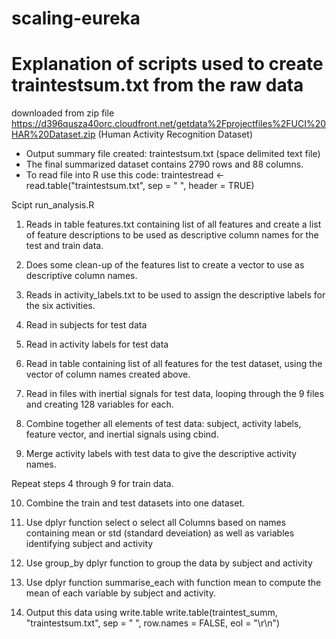 # scaling-eureka

Explanation of scripts used to create traintestsum.txt from the raw data
======================================================================================
 downloaded from zip file
https://d396qusza40orc.cloudfront.net/getdata%2Fprojectfiles%2FUCI%20HAR%20Dataset.zip
(Human Activity Recognition Dataset)

*  Output summary file created: traintestsum.txt (space delimited text file)
*  The final summarized dataset contains 2790 rows and 88 columns.
*  To read file into R use this code:
   traintestread <- read.table("traintestsum.txt", sep = " ", header = TRUE)

Scipt run_analysis.R

1. Reads in table features.txt containing list of all features and create a list of 
 feature descriptions to be used as descriptive column names for the test and 
 train data.

2. Does some clean-up of the features list to create a vector to use as descriptive
   column names.

3. Reads in activity_labels.txt to be used to assign the descriptive labels
   for the six activities.

4. Read in subjects for test data

5. Read in activity labels for test data

6. Read in table containing list of all features for the test dataset,
   using the vector of column names created above.

7. Read in files with inertial signals for test data, looping through the 
   9 files and creating 128 variables for each.

8. Combine together all elements of test data: subject, activity labels,
   feature vector, and inertial signals using cbind.

9) Merge activity labels with test data to give the descriptive activity 
   names.

Repeat steps 4 through 9 for train data.

10. Combine the train and test datasets into one dataset.

11. Use dplyr function select o select all Columns based on names containing
   mean or std (standard deveiation) as well as variables identifying subject
   and activity 

12. Use group_by dplyr function to group the data by subject and activity

13. Use dplyr function summarise_each with function mean to compute the 
    mean of each variable by subject and activity.

14. Output this data using write.table
write.table(traintest_summ, "traintestsum.txt", sep = " ", row.names = FALSE,
            eol = "\r\n")



